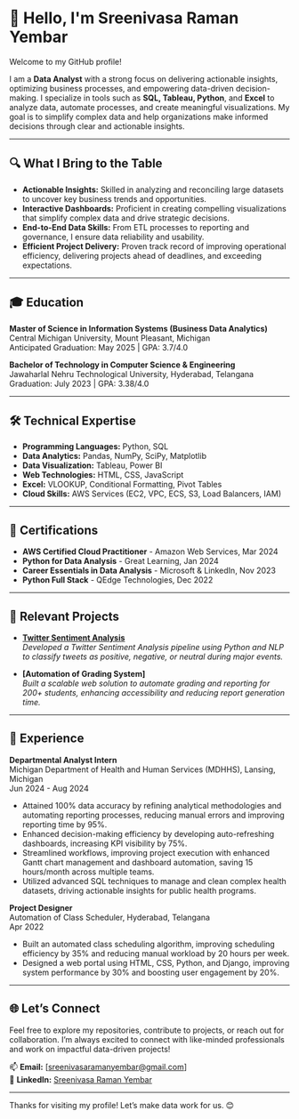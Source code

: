 # 👋 Hello, I'm Sreenivasa Raman Yembar  
Welcome to my GitHub profile!  

I am a **Data Analyst** with a strong focus on delivering actionable insights, optimizing business processes, and empowering data-driven decision-making. I specialize in tools such as **SQL, Tableau, Python**, and **Excel** to analyze data, automate processes, and create meaningful visualizations. My goal is to simplify complex data and help organizations make informed decisions through clear and actionable insights.  

---

## 🔍 What I Bring to the Table  
- **Actionable Insights:** Skilled in analyzing and reconciling large datasets to uncover key business trends and opportunities.  
- **Interactive Dashboards:** Proficient in creating compelling visualizations that simplify complex data and drive strategic decisions.  
- **End-to-End Data Skills:** From ETL processes to reporting and governance, I ensure data reliability and usability.  
- **Efficient Project Delivery:** Proven track record of improving operational efficiency, delivering projects ahead of deadlines, and exceeding expectations.  

---

## 🎓 Education  
**Master of Science in Information Systems (Business Data Analytics)**  
Central Michigan University, Mount Pleasant, Michigan  
Anticipated Graduation: May 2025 | GPA: 3.7/4.0  

**Bachelor of Technology in Computer Science & Engineering**  
Jawaharlal Nehru Technological University, Hyderabad, Telangana  
Graduation: July 2023 | GPA: 3.38/4.0  

---

## 🛠️ Technical Expertise  
- **Programming Languages:** Python, SQL  
- **Data Analytics:** Pandas, NumPy, SciPy, Matplotlib  
- **Data Visualization:** Tableau, Power BI  
- **Web Technologies:** HTML, CSS, JavaScript  
- **Excel:** VLOOKUP, Conditional Formatting, Pivot Tables  
- **Cloud Skills:** AWS Services (EC2, VPC, ECS, S3, Load Balancers, IAM)  

---

## 📜 Certifications  
- **AWS Certified Cloud Practitioner** - Amazon Web Services, Mar 2024  
- **Python for Data Analysis** - Great Learning, Jan 2024  
- **Career Essentials in Data Analysis** - Microsoft & LinkedIn, Nov 2023  
- **Python Full Stack** - QEdge Technologies, Dec 2022  

---

## 🚀 Relevant Projects  
- **[Twitter Sentiment Analysis](https://gist.github.com/YembarSreenivasaRaman/8a5a216dc8de709e4f9223277cafa20f)**  
  *Developed a Twitter Sentiment Analysis pipeline using Python and NLP to classify tweets as positive, negative, or neutral during major events.*  

- **[Automation of Grading System]**  
  *Built a scalable web solution to automate grading and reporting for 200+ students, enhancing accessibility and reducing report generation time.*  

---

## 💼 Experience  
**Departmental Analyst Intern**  
Michigan Department of Health and Human Services (MDHHS), Lansing, Michigan  
Jun 2024 - Aug 2024  
- Attained 100% data accuracy by refining analytical methodologies and automating reporting processes, reducing manual errors and improving reporting time by 95%.  
- Enhanced decision-making efficiency by developing auto-refreshing dashboards, increasing KPI visibility by 75%.  
- Streamlined workflows, improving project execution with enhanced Gantt chart management and dashboard automation, saving 15 hours/month across multiple teams.  
- Utilized advanced SQL techniques to manage and clean complex health datasets, driving actionable insights for public health programs.  

**Project Designer**  
Automation of Class Scheduler, Hyderabad, Telangana  
Apr 2022  
- Built an automated class scheduling algorithm, improving scheduling efficiency by 35% and reducing manual workload by 20 hours per week.  
- Designed a web portal using HTML, CSS, Python, and Django, improving system performance by 30% and boosting user engagement by 20%.  

---

## 🌐 Let’s Connect  
Feel free to explore my repositories, contribute to projects, or reach out for collaboration. I’m always excited to connect with like-minded professionals and work on impactful data-driven projects!  

📫 **Email:** [sreenivasaramanyembar@gmail.com]  
💼 **LinkedIn:** [Sreenivasa Raman Yembar](https://www.linkedin.com/in/sreenivasaraman-yembar)  
  

---

Thanks for visiting my profile! Let’s make data work for us. 😊  
